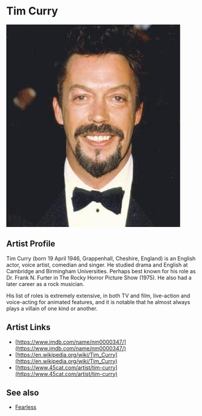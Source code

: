 # Tim Curry

![](../../assets/artists/Tim_Curry.png)

## Artist Profile

Tim Curry (born 19 April 1946, Grappenhall, Cheshire, England) is an English actor, voice artist, comedian and singer. He studied drama and English at Cambridge and Birmingham Universities. Perhaps best known for his role as Dr. Frank N. Furter in The Rocky Horror Picture Show (1975). He also had a later career as a rock musician. 

His list of roles is extremely extensive, in both TV and film, live-action and voice-acting for animated features, and it is notable that he almost always plays a villain of one kind or another.

## Artist Links

- [https://www.imdb.com/name/nm0000347/](https://www.imdb.com/name/nm0000347/)
- [https://en.wikipedia.org/wiki/Tim_Curry](https://en.wikipedia.org/wiki/Tim_Curry)
- [https://www.45cat.com/artist/tim-curry](https://www.45cat.com/artist/tim-curry)


## See also

- [Fearless](Fearless.md)

